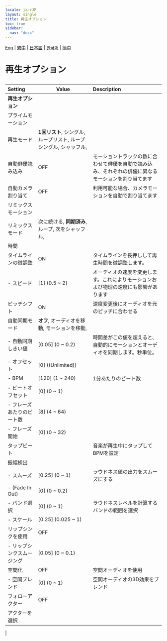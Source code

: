 ```yaml
---
locale: ja-rJP
layout: single
title: 再生オプション
toc: true
sidebar:
  nav: "docs"
---
```

[Eng](/dancexr/menu/2025.4/motion/motion_loader) | [繁中](/tw/dancexr/menu/2025.4/motion/motion_loader) | [日本語](/jp/dancexr/menu/2025.4/motion/motion_loader) | [한국어](/kr/dancexr/menu/2025.4/motion/motion_loader) | [简中](/zh/dancexr/menu/2025.4/motion/motion_loader)

# 再生オプション

## 

| Setting | Value | Description |
| :--- | --- | :--- |
|**再生オプション** | | 
| プライムモーション || 
| 再生モード | **1回リスト**, シングル, ループリスト, ループシングル, シャッフル,  |  |
| 自動俳優読み込み | OFF | モーショントラックの数に合わせて俳優を自動で読み込み、それぞれの俳優に異なるモーションを割り当てます
| 自動カメラ割り当て | OFF | 利用可能な場合、カメラモーションを自動で割り当てます
| リミックスモーション || 
| リミックスモード | 次に続ける, **同期済み**, ループ, 次をシャッフル,  |  |
| 時間 || 
| タイムラインの微調整 | ON | タイムラインを長押しして再生時間を微調整します。
|- スピード | [1] (0.5 ~ 2) | オーディオの速度を変更します。これによりモーションおよび物理の速度にも影響があります
| ピッチシフト | ON | 速度変更後にオーディオを元のピッチに合わせる
| 自動同期モード | **オフ**, オーディオを移動, モーションを移動,  |  |
|- 自動同期しきい値 | [0.05] (0 ~ 0.2) | 時間差がこの値を超えると、自動的にモーションとオーディオを同期します。秒単位。
|- オフセット | [0] ((Unlimited)) | 
|- BPM | [120] (1 ~ 240) | 1分あたりのビート数
|- ビートオフセット | [0] (0 ~ 1) | 
|- フレーズあたりのビート数 | [8] (4 ~ 64) | 
|- フレーズ開始 | [0] (0 ~ 32) | 
| タップビート || 音楽が再生中にタップしてBPMを設定
| 振幅検出 || 
|- スムーズ | [0.25] (0 ~ 1) | ラウドネス値の出力をスムーズにする
|- (Fade In Out) | [0] (0 ~ 0.2) | 
|- バンド選択 | [0] (0 ~ 1) | ラウドネスレベルを計算するバンドの範囲を選択
|- スケール | [0.25] (0.025 ~ 1) | 
| リップシンクを使用 | OFF | 
|- リップシンクスムージング | [0.05] (0 ~ 0.1) | 
| 空間化 | OFF | 空間オーディオを使用
|- 空間ブレンド | [0] (0 ~ 1) | 空間オーディオの3D効果をブレンド
| フォローアクター | OFF | 
| アクターを選択 |  |  |
|
